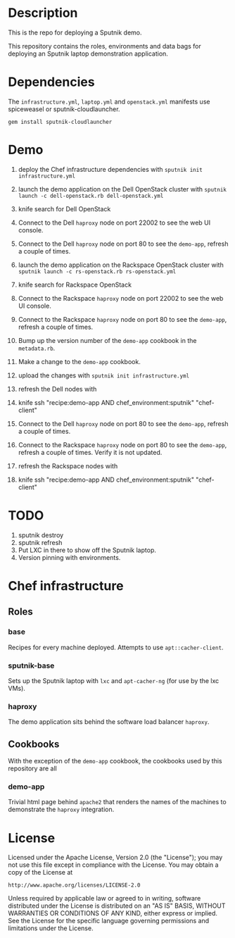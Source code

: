 # Description #

This is the repo for deploying a Sputnik demo.

This repository contains the roles, environments and data bags for deploying an Sputnik laptop demonstration application.

# Dependencies #

The `infrastructure.yml`, `laptop.yml` and `openstack.yml` manifests use spiceweasel or sputnik-cloudlauncher.

```
gem install sputnik-cloudlauncher
```

# Demo #

1.  deploy the Chef infrastructure dependencies with `sputnik init infrastructure.yml`
1.  launch the demo application on the Dell OpenStack cluster with `sputnik launch -c dell-openstack.rb dell-openstack.yml`
1.  knife search for Dell OpenStack
1.  Connect to the Dell `haproxy` node on port 22002 to see the web UI console.
1.  Connect to the Dell `haproxy` node on port 80 to see the `demo-app`, refresh a couple of times.

1.  launch the demo application on the Rackspace OpenStack cluster with `sputnik launch -c rs-openstack.rb rs-openstack.yml`
1.  knife search for Rackspace OpenStack
1.  Connect to the Rackspace `haproxy` node on port 22002 to see the web UI console.
1.  Connect to the Rackspace `haproxy` node on port 80 to see the `demo-app`, refresh a couple of times.

1.  Bump up the version number of the `demo-app` cookbook in the `metadata.rb`.
1.  Make a change to the `demo-app` cookbook.
1.  upload the changes with `sputnik init infrastructure.yml`

1.  refresh the Dell nodes with
1.  knife ssh "recipe:demo-app AND chef_environment:sputnik" "chef-client"
1.  Connect to the Dell `haproxy` node on port 80 to see the `demo-app`, refresh a couple of times.

1.  Connect to the Rackspace `haproxy` node on port 80 to see the `demo-app`, refresh a couple of times. Verify it is not updated.

1.  refresh the Rackspace nodes with
1.  knife ssh "recipe:demo-app AND chef_environment:sputnik" "chef-client"


# TODO #
1. sputnik destroy
1. sputnik refresh
1. Put LXC in there to show off the Sputnik laptop.
1. Version pinning with environments.

# Chef infrastructure #

## Roles ##

### base ###

Recipes for every machine deployed. Attempts to use `apt::cacher-client`.

### sputnik-base ###

Sets up the Sputnik laptop with `lxc` and `apt-cacher-ng` (for use by the lxc VMs).

### haproxy ###

The demo application sits behind the software load balancer `haproxy`.

## Cookbooks ##

With the exception of the `demo-app` cookbook, the cookbooks used by this repository are all

### demo-app ###

Trivial html page behind `apache2` that renders the names of the machines to demonstrate the `haproxy` integration.

# License #

Licensed under the Apache License, Version 2.0 (the "License");
you may not use this file except in compliance with the License.
You may obtain a copy of the License at

    http://www.apache.org/licenses/LICENSE-2.0

Unless required by applicable law or agreed to in writing, software
distributed under the License is distributed on an "AS IS" BASIS,
WITHOUT WARRANTIES OR CONDITIONS OF ANY KIND, either express or implied.
See the License for the specific language governing permissions and
limitations under the License.

